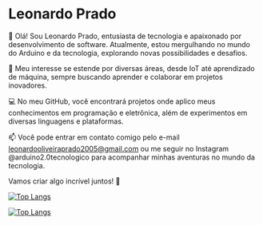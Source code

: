 # Leonardo Prado
 

👋 Olá! Sou Leonardo Prado, entusiasta de tecnologia e apaixonado por desenvolvimento de software. Atualmente, estou mergulhando no mundo do Arduino e da tecnologia, explorando novas possibilidades e desafios.

🧠 Meu interesse se estende por diversas áreas, desde IoT até aprendizado de máquina, sempre buscando aprender e colaborar em projetos inovadores.

💻 No meu GitHub, você encontrará projetos onde aplico meus conhecimentos em programação e eletrônica, além de experimentos em diversas linguagens e plataformas.



📫 Você pode entrar em contato comigo pelo e-mail leonardooliveiraprado2005@gmail.com ou me seguir no Instagram @arduino2.0tecnologico para acompanhar minhas aventuras no mundo da tecnologia.

Vamos criar algo incrível juntos! 🚀

[![Top Langs](https://github-readme-stats.vercel.app/api/top-langs/?username=Leooliprado&layout=compact)](https://github.com/Leooliprado)

[![Top Langs](https://github-readme-stats.vercel.app/api/top-langs/?username=Leooliprado&layout=compact)](https://github.com/Leooliprado)





